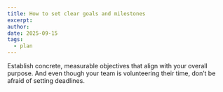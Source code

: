 ```yaml
---
title: How to set clear goals and milestones
excerpt:
author:
date: 2025-09-15
tags:
  - plan
---
```

Establish concrete, measurable objectives that align with your overall purpose. And even though your team is volunteering their time, don’t be afraid of setting deadlines.
